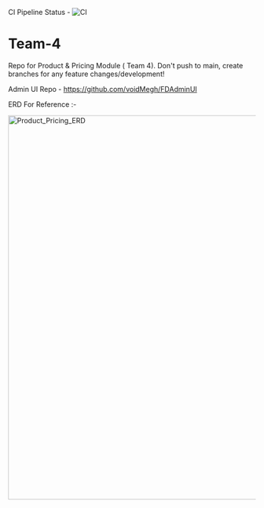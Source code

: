 CI Pipeline Status - ![CI](https://github.com/CashCached-BT-Lab/Team-4/actions/workflows/ci.yml/badge.svg)

# Team-4
Repo for Product &amp; Pricing Module ( Team 4). Don't push to main, create branches for any feature changes/development!

Admin UI Repo - https://github.com/voidMegh/FDAdminUI

ERD For Reference :-

<img width="969" height="783" alt="Product_Pricing_ERD" src="https://github.com/user-attachments/assets/73af7cce-a9fe-4537-8fc8-9a3700b068e9" />

